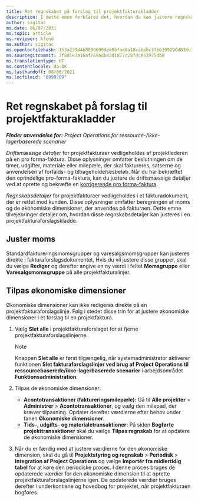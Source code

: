 ```yaml
---
title: Ret regnskabet på forslag til projektfakturakladder
description: I dette emne forklares det, hvordan du kan justere regnskabsrelaterede oplysninger i en fakturaforslagskladde.
author: sigitac
ms.date: 06/07/2021
ms.topic: article
ms.reviewer: kfend
ms.author: sigitac
ms.openlocfilehash: 153a239d4b88906909ee0bfae8a18cabebc3766399290d83bb79f5d6375a942c
ms.sourcegitcommit: 7f8d1e7a16af769adb43d1877c28fdce53975db8
ms.translationtype: HT
ms.contentlocale: da-DK
ms.lasthandoff: 08/06/2021
ms.locfileid: "6999309"
---
```

# <a name="correct-the-accounting-on-draft-project-invoice-proposals"></a>Ret regnskabet på forslag til projektfakturakladder

_**Finder anvendelse for:** Project Operations for ressource-/ikke-lagerbaserede scenarier_

*Driftsmæssige detaljer* for projektfakturaer vedligeholdes af projektlederen på en pro forma-faktura. Disse oplysninger omfatter beslutningen om de timer, udgifter, materiale eller milepæle, der skal faktureres, satserne og anvendelsen af forfalds- og tilbageholdelsesbeløb. Når du har bekræftet den oprindelige pro-forma-faktura, kan du justere de driftsmæssige detaljer ved at oprette og bekræfte en [korrigerende pro forma-faktura](../proforma-invoicing/corrective-invoices.md).

*Regnskabsdetaljer* for projektfakturaer vedligeholdes i et fakturadokument, der er rettet mod kunden. Disse oplysninger omfatter beregningen af moms og de økonomiske dimensioner, der anvendes på fakturaen. Dette emne tilvejebringer detaljer om, hvordan disse regnskabsdetaljer kan justeres i en projektfakturaforslagskladde.

## <a name="adjust-sales-tax"></a>Juster moms

Standardfaktureringsmomsgrupper og varesalgsmomsgrupper kan justeres direkte i fakturaforslagsdokumentet. Hvis du vil justere disse grupper, skal du vælge **Rediger** og derefter angive en ny værdi i feltet **Momsgruppe** eller **Varesalgsmomsgruppe** på alle projektfakturalinjer. 

## <a name="adjust-financial-dimensions"></a>Tilpas økonomiske dimensioner

Økonomiske dimensioner kan ikke redigeres direkte på en projektfakturaforslagslinje. Følg i stedet disse trin for at justere økonomiske dimensioner i et forslag til en projektfaktura.

1. Vælg **Slet alle** i projektfakturaforslaget for at fjerne projektfakturaforslagslinjerne.

    > [!NOTE]
    > Knappen **Slet alle** er først tilgængelig, når systemadministrator aktiverer funktionen **Slet fakturaforslagslinjer ved brug af Project Operations til ressourcebaserede/ikke-lagerbaserede scenarier** i arbejdsområdet **Funktionsadministration**.

2. Tilpas de økonomiske dimensioner:

    - **Acontotransaktioner (faktureringsmilepæle):** Gå til **Alle projekter** \> **Administrer** \> **Acontotransaktioner**, og vælg den milepæl, der kræver tilpasning. Opdater derefter værdierne efter behov under fanen **Økonomiske dimensioner**.
    - **Tids-, udgifts- og materialetransaktioner:** På siden **Bogførte projekttransaktioner** skal du vælge **Tilpas regnskab** for at opdatere de økonomiske dimensioner.

3. Når du er færdig med at justere værdierne for den økonomiske dimension, skal du gå til **Projektstyring og regnskab** \> **Periodisk** \> **Integration af Project Operations** og vælge **Importér fra midlertidig tabel** for at køre den periodiske proces. I denne proces bruges de opdaterede værdier for den økonomiske dimension til at oprette projektfakturaforslagslinjerne igen. De opdaterede værdier bruges derefter i underkontiene og hovedbog for projektet, når projektfakturaen bogføres.
